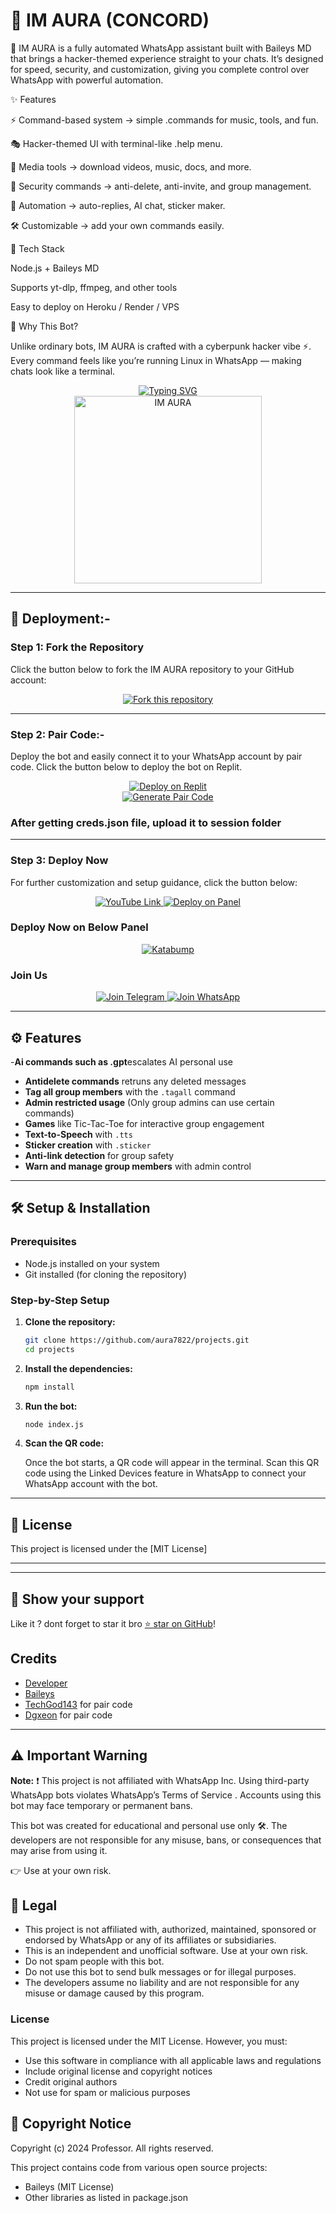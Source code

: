 # 🤖 IM AURA (CONCORD)

🚀 IM AURA is a fully automated WhatsApp assistant built with Baileys MD that brings a hacker-themed experience straight to your chats.
It’s designed for speed, security, and customization, giving you complete control over WhatsApp with powerful automation.

✨ Features

⚡ Command-based system → simple .commands for music, tools, and fun.

🎭 Hacker-themed UI with terminal-like .help menu.

📂 Media tools → download videos, music, docs, and more.

🔐 Security commands → anti-delete, anti-invite, and group management.

🤖 Automation → auto-replies, AI chat, sticker maker.

🛠️ Customizable → add your own commands easily.

🔧 Tech Stack

Node.js + Baileys MD

Supports yt-dlp, ffmpeg, and other tools

Easy to deploy on Heroku / Render / VPS

🎨 Why This Bot?

Unlike ordinary bots, IM AURA is crafted with a cyberpunk hacker vibe ⚡.
Every command feels like you’re running Linux in WhatsApp — making chats look like a terminal.

<div align="center"> 
  <a href="https://git.io/typing-svg"> 
    <img src="https://readme-typing-svg.demolab.com?font=Ribeye&size=50&pause=1000&color=33ff00&center=true&width=910&height=100&lines=IM AURA;Multi+Device+Whatsapp+Bot;Coded+By+Professor" alt="Typing SVG" />
  </a> 
</div> 

<div align="center"> 
  <a href="https://youtube.com/@mr_unique_hacker"> 
    <img src="https://github.com/aura7822/projects/blob/main/assets/cover.mp4" alt="IM AURA" height="300"> 
  </a> 
</div>

---

## 🚀 Deployment:-

### Step 1: Fork the Repository

Click the button below to fork the IM AURA repository to your GitHub account:

<div align="center">
  <a href="https://github.com/aura7822/projects/fork">
    <img src="https://img.shields.io/badge/Fork-Repository-blue?style=for-the-badge" alt="Fork this repository"/>
  </a>
</div>

---

### Step 2: Pair Code:-

Deploy the bot and easily connect it to your WhatsApp account by pair code. Click the button below to deploy the bot on Replit.

<div align="center">
  <a href="https://replit.com/@DGXeon/Xeon-PairCode?v=1" target="_blank">
    <img src="https://img.shields.io/badge/GET%20PAIR%20CODE-Replit-success?style=for-the-badge" alt="Deploy on Replit"/>
  </a>
</div>

<div align="center">
  <a href="https://knight-bot-paircode.onrender.com" target="_blank">
    <img src="https://img.shields.io/badge/GET%20PAIR%20CODE-Easy%20Method-ff4d4d?style=for-the-badge" alt="Generate Pair Code"/>
  </a>
</div>


### After getting creds.json file, upload it to session folder

---

### Step 3: Deploy Now

For further customization and setup guidance, click the button below:

<div align="center">
  <a href="https://youtu.be/-oz_u1iMgf8">
    <img src="https://img.shields.io/badge/Deploy Tutorial-dc3545?style=for-the-badge&logo=youtube" alt="YouTube Link"/>
  </a>
  <a href="https://bot-hosting.net/?aff=1068419752923508776">
    <img src="https://img.shields.io/badge/Deploy on Panel-28a745?style=for-the-badge" alt="Deploy on Panel"/>
  </a>
</div>


### Deploy Now on Below Panel
<div align="center">
<a href="https://dashboard.katabump.com/auth/login#d6b7d6" target="_blank">
  <img src="https://img.shields.io/badge/Katabump-D6B7D6?style=for-the-badge&logo=server&logoColor=black" alt="Katabump"/>
</a>
</div>

### Join Us

<div align="center">
  <a href="https://t.me/+3QhFUZHx-nhhZmY1">
    <img src="https://img.shields.io/badge/Join%20Telegram-0078E7?style=for-the-badge&logo=telegram&logoColor=white" alt="Join Telegram"/>
  </a>
  <a href="https://whatsapp.com/channel/0029Va90zAnIHphOuO8Msp3A">
    <img src="https://img.shields.io/badge/Join%20WhatsApp-25D366?style=for-the-badge&logo=whatsapp&logoColor=white" alt="Join WhatsApp"/>
  </a>
</div>

---

## ⚙️ Features
-**Ai commands such as .gpt**escalates AI personal use
- **Antidelete commands** retruns any deleted messages
- **Tag all group members** with the `.tagall` command
- **Admin restricted usage** (Only group admins can use certain commands)
- **Games** like Tic-Tac-Toe for interactive group engagement
- **Text-to-Speech** with `.tts`
- **Sticker creation** with `.sticker`
- **Anti-link detection** for group safety
- **Warn and manage group members** with admin control

---

## 🛠️ Setup & Installation

### Prerequisites

- Node.js installed on your system
- Git installed (for cloning the repository)

### Step-by-Step Setup

1. **Clone the repository:**

    ```bash
    git clone https://github.com/aura7822/projects.git
    cd projects
    ```

2. **Install the dependencies:**

    ```bash
    npm install
    ```

3. **Run the bot:**

    ```bash
    node index.js
    ```

4. **Scan the QR code:**

    Once the bot starts, a QR code will appear in the terminal. Scan this QR code using the Linked Devices feature in WhatsApp to connect your WhatsApp account with the bot.

---


## 📄 License

This project is licensed under the [MIT License]

---


---

## 🌟 Show your support

Like it ? dont forget to star it bro [⭐️ star on GitHub](https://github.com/aura7822/projects#)!


## Credits

- [Developer](https://github.com/aura7822)
- [Baileys](https://github.com/adiwajshing/Baileys)
- [TechGod143](https://github.com/TechGod143) for pair code
- [Dgxeon](https://github.com/Dgxeon) for pair code

---

## ⚠️ Important Warning

**Note:** ❗ This project is not affiliated with WhatsApp Inc.
Using third-party WhatsApp bots violates WhatsApp’s Terms of Service
.
Accounts using this bot may face temporary or permanent bans.

This bot was created for educational and personal use only 🛠️.
The developers are not responsible for any misuse, bans, or consequences that may arise from using it.

👉 Use at your own risk.

## 📝 Legal

- This project is not affiliated with, authorized, maintained, sponsored or endorsed by WhatsApp or any of its affiliates or subsidiaries.
- This is an independent and unofficial software. Use at your own risk.
- Do not spam people with this bot.
- Do not use this bot to send bulk messages or for illegal purposes.
- The developers assume no liability and are not responsible for any misuse or damage caused by this program.

### License
This project is licensed under the MIT License. However, you must:
- Use this software in compliance with all applicable laws and regulations
- Include original license and copyright notices
- Credit original authors
- Not use for spam or malicious purposes

## 📜 Copyright Notice

Copyright (c) 2024 Professor. All rights reserved.

This project contains code from various open source projects:
- Baileys (MIT License)
- Other libraries as listed in package.json
